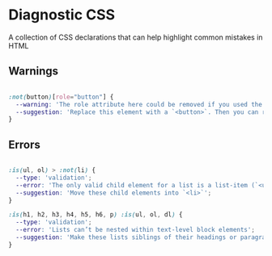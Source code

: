 # Diagnostic CSS

A collection of CSS declarations that can help highlight common mistakes in HTML

## Warnings

```css

:not(button)[role="button"] {
  --warning: 'The role attribute here could be removed if you used the correct element';
  --suggestion: 'Replace this element with a `<button>`. Then you can remove the `role` attribute.'
}

```

## Errors

```css

:is(ul, ol) > :not(li) {
  --type: 'validation';
  --error: 'The only valid child element for a list is a list-item (`<ul>`)';
  --suggestion: 'Move these child elements into `<li>`';
}

:is(h1, h2, h3, h4, h5, h6, p) :is(ul, ol, dl) {
  --type: 'validation';
  --error: 'Lists can’t be nested within text-level block elements';
  --suggestion: 'Make these lists siblings of their headings or paragraphs';
}

```
